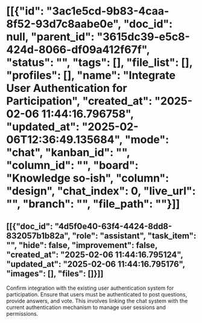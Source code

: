 # [[{"id": "3ac1e5cd-9b83-4caa-8f52-93d7c8aabe0e", "doc_id": null, "parent_id": "3615dc39-e5c8-424d-8066-df09a412f67f", "status": "", "tags": [], "file_list": [], "profiles": [], "name": "Integrate User Authentication for Participation", "created_at": "2025-02-06 11:44:16.796758", "updated_at": "2025-02-06T12:36:49.135684", "mode": "chat", "kanban_id": "", "column_id": "", "board": "Knowledge so-ish", "column": "design", "chat_index": 0, "live_url": "", "branch": "", "file_path": ""}]]
## [[{"doc_id": "4d5f0e40-63f4-4424-8dd8-832057b1b82a", "role": "assistant", "task_item": "", "hide": false, "improvement": false, "created_at": "2025-02-06 11:44:16.795124", "updated_at": "2025-02-06 11:44:16.795176", "images": [], "files": []}]]
Confirm integration with the existing user authentication system for participation. Ensure that users must be authenticated to post questions, provide answers, and vote. This involves linking the chat system with the current authentication mechanism to manage user sessions and permissions.